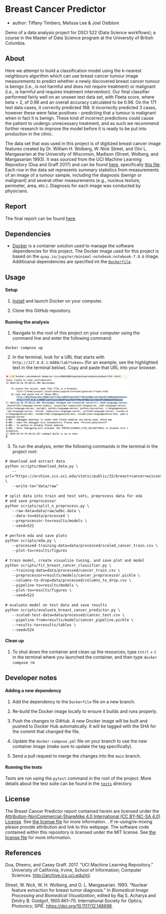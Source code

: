 # Breast Cancer Predictor

  - author: Tiffany Timbers, Melissa Lee & Joel Ostblom

Demo of a data analysis project for DSCI 522 (Data Science workflows); a
course in the Master of Data Science program at the University of
British Columbia.

## About

Here we attempt to build a classification model using the k-nearest 
neighbours algorithm which can use breast cancer tumour image 
measurements to predict whether a newly discovered breast cancer tumour 
is benign (i.e., is not harmful and does not require treatment) or 
malignant (i.e., is harmful and requires treatment intervention). 
Our final classifier performed fairly well on an unseen test data set, 
with Fbeta score, where beta = 2, of 0.98 
and an overall accuracy calculated to be 0.96. On the 171 test data cases, 
it correctly predicted 168. 
It incorrectly predicted 3 cases, 
however these were false positives - predicting that a tumour is malignant 
when in fact it is benign. 
These kind of incorrect predictions could cause the patient 
to undergo unnecessary treatment, 
and as such we recommend further research to improve the model 
before it is ready to be put into production in the clinic.


The data set that was used in this project is of digitized breast cancer
image features created by Dr. William H. Wolberg, W. Nick Street, and
Olvi L. Mangasarian at the University of Wisconsin, Madison (Street,
Wolberg, and Mangasarian 1993). It was sourced from the UCI Machine
Learning Repository (Dua and Graff 2017) and can be found
[here](https://archive.ics.uci.edu/ml/datasets/Breast+Cancer+Wisconsin+\(Diagnostic\)),
specifically [this
file](http://mlr.cs.umass.edu/ml/machine-learning-databases/breast-cancer-wisconsin/wdbc.data).
Each row in the data set represents summary statistics from measurements
of an image of a tumour sample, including the diagnosis (benign or
malignant) and several other measurements (e.g., nucleus texture,
perimeter, area, etc.). Diagnosis for each image was conducted by
physicians.

## Report

The final report can be found
[here](https://ttimbers.github.io/breast_cancer_predictor_py/src/breast_cancer_predictor_report.html).

## Dependencies

- [Docker](https://www.docker.com/) is a container solution 
used to manage the software dependencies for this project.
The Docker image used for this project is based on the
`quay.io/jupyter/minimal-notebook:notebook-7.0.6` image.
Additioanal dependencies are specified int the [`Dockerfile`](Dockerfile).

## Usage

#### Setup

1. [Install](https://www.docker.com/get-started/) 
and launch Docker on your computer.

2. Clone this GitHub repository.

#### Running the analysis

1. Navigate to the root of this project on your computer using the
   command line and enter the following command:

``` 
docker compose up
```

2. In the terminal, look for a URL that starts with 
`http://127.0.0.1:8888/lab?token=` 
(for an example, see the highlighted text in the terminal below). 
Copy and paste that URL into your browser.

<img src="img/jupyter-container-web-app-launch-url.png" width=400>

3. To run the analysis,
enter the following commands in the terminal in the project root:

```
# download and extract data
python scripts/download_data.py \
   --url="https://archive.ics.uci.edu/static/public/15/breast+cancer+wisconsin+original.zip" \
   --write-to="data/raw"

# split data into train and test sets, preprocess data for eda 
# and save preprocessor
python scripts/split_n_preprocess.py \
   --raw-data=data/raw/wdbc.data \
   --data-to=data/processed \
   --preprocessor-to=results/models \
   --seed=522

# perform eda and save plots
python scripts/eda.py \
   --processed-training-data=data/processed/scaled_cancer_train.csv \
   --plot-to=results/figures

# train model, create visualize tuning, and save plot and model
python scripts/fit_breast_cancer_classifier.py \
   --training-data=data/processed/cancer_train.csv \
   --preprocessor=results/models/cancer_preprocessor.pickle \
   --columns-to-drop=data/processed/columns_to_drop.csv \
   --pipeline-to=results/models \
   --plot-to=results/figures \
   --seed=523

# evaluate model on test data and save results
python scripts/evaluate_breast_cancer_predictor.py \
   --scaled-test-data=data/processed/cancer_test.csv \
   --pipeline-from=results/models/cancer_pipeline.pickle \
   --results-to=results/tables \
   --seed=524
```

#### Clean up

1. To shut down the container and clean up the resources, 
type `Cntrl` + `C` in the terminal
where you launched the container, and then type `docker compose rm`

## Developer notes

#### Adding a new dependency

1. Add the dependency to the `Dockerfile` file on a new branch.

2. Re-build the Docker image locally to ensure it builds and runs properly.

3. Push the changes to GitHub. A new Docker
   image will be built and pushed to Docker Hub automatically.
   It will be tagged with the SHA for the commit that changed the file.

4. Update the `docker-compose.yml` file on your branch to use the new
   container image (make sure to update the tag specifically).

5. Send a pull request to merge the changes into the `main` branch. 

#### Running the tests
Tests are run using the `pytest` command in the root of the project.
More details about the test suite can be found in the 
[`tests`](tests) directory.

## License

The Breast Cancer Predictor report contained herein are licensed under the
[Attribution-NonCommercial-ShareAlike 4.0 International (CC BY-NC-SA 4.0) License](https://creativecommons.org/licenses/by-nc-sa/4.0/).
See [the license file](LICENSE.md) for more information. . If
re-using/re-mixing please provide attribution and link to this webpage.
The software code contained within this repository is licensed under the
MIT license. See [the license file](LICENSE.md) for more information.

## References

<div id="refs" class="references hanging-indent">

<div id="ref-Dua2019">

Dua, Dheeru, and Casey Graff. 2017. “UCI Machine Learning Repository.”
University of California, Irvine, School of Information; Computer
Sciences. <http://archive.ics.uci.edu/ml>.

</div>

<div id="ref-Streetetal">

Street, W. Nick, W. H. Wolberg, and O. L. Mangasarian. 1993. “Nuclear
feature extraction for breast tumor diagnosis.” In *Biomedical Image
Processing and Biomedical Visualization*, edited by Raj S. Acharya and
Dmitry B. Goldgof, 1905:861–70. International Society for Optics;
Photonics; SPIE. <https://doi.org/10.1117/12.148698>.

</div>

</div>
